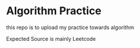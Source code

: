 # Algorithm Practice

this repo is to upload my practice towards algorithm

Expected Source is mainly Leetcode
